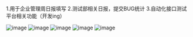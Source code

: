 1.用于企业管理周日报填写
2.测试部相关日报，提交BUG统计
3.自动化接口测试平台相关功能（开发ing）

![image](https://github.com/blob/master/jpg/borrow.png)
![image](https://github.com/blob/master/jpg/week.png)
![image](https://github.com/blob/master/jpg/day.png)
![image](https://github.com/blob/master/jpg/total.png)
![image](https://github.com/blob/master/jpg/total1.png)